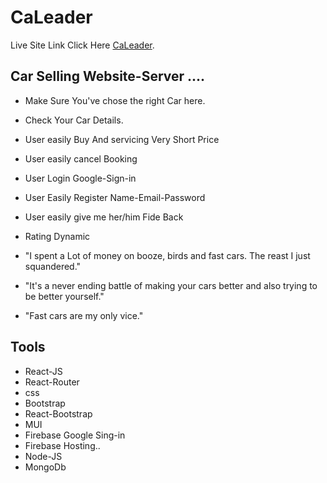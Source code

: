 # CaLeader 

Live Site Link Click Here   [CaLeader]( https://full-stack-website-36e6d.web.app).

## Car Selling Website-Server ....

* Make Sure You've chose the right Car here.
* Check Your Car Details. 
* User easily Buy And servicing   Very Short Price 
* User easily cancel Booking 
* User Login Google-Sign-in
* User Easily Register Name-Email-Password
* User easily give me her/him Fide Back
* Rating Dynamic

* "I spent a Lot of money on booze, birds and fast cars. The reast I just squandered." 
* "It's a never ending battle of making your cars better and also trying to be better yourself."
* "Fast cars are my only vice."

## Tools

* React-JS
* React-Router
* css
* Bootstrap
* React-Bootstrap
* MUI
* Firebase Google Sing-in
* Firebase Hosting..
* Node-JS
* MongoDb